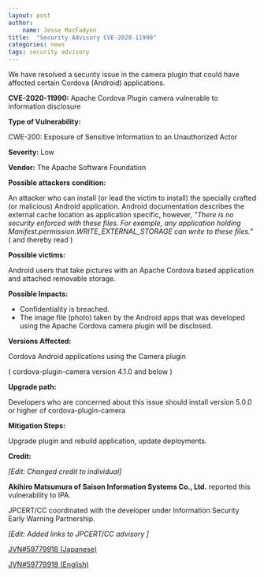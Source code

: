 ```yaml
---
layout: post
author:
    name: Jesse MacFadyen
title:  "Security Advisory CVE-2020-11990"
categories: news
tags: security advisory
---
```


We have resolved a security issue in the camera plugin that could have affected certain Cordova (Android) applications.

__CVE-2020-11990:__ Apache Cordova Plugin camera vulnerable to information disclosure

__Type of Vulnerability:__

CWE-200: Exposure of Sensitive Information to an Unauthorized Actor

__Severity:__ Low

__Vendor:__ The Apache Software Foundation

__Possible attackers condition:__

An attacker who can install (or lead the victim to install) the specially crafted (or malicious) Android application. Android documentation describes the external cache location as application specific, however,
_"There is no security enforced with these files. For example, any application holding Manifest.permission.WRITE_EXTERNAL_STORAGE can write to these files."_
( and thereby read )

__Possible victims:__

Android users that take pictures with an Apache Cordova based application and attached removable storage.

__Possible Impacts:__

- Confidentiality is breached.
- The image file (photo) taken by the Android apps that was developed using the Apache Cordova camera plugin will be disclosed.

__Versions Affected:__

Cordova Android applications using the Camera plugin

( cordova-plugin-camera version 4.1.0 and below )

__Upgrade path:__

Developers who are concerned about this issue should install version 5.0.0 or higher of cordova-plugin-camera

__Mitigation Steps:__

Upgrade plugin and rebuild application, update deployments.

__Credit:__ 

*[Edit: Changed credit to individual]*

**Akihiro Matsumura of Saison Information Systems Co., Ltd.** reported this vulnerability to IPA.

JPCERT/CC coordinated with the developer under Information Security Early Warning Partnership.

*[Edit: Added links to JPCERT/CC advisory ]*

[JVN#59779918 (Japanese)](https://jvn.jp/jp/JVN59779918/)

[JVN#59779918 (English)](https://jvn.jp/en/jp/JVN59779918/)
